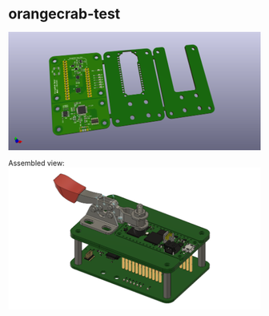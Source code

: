 # orangecrab-test
![alt tag](orangecrab-test.png)

Assembled view:
![alt tag](orangecrab-test-assembled.png)
